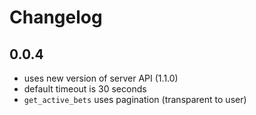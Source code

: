 # Changelog

## 0.0.4

- uses new version of server API (1.1.0)
- default timeout is 30 seconds
- `get_active_bets` uses pagination (transparent to user)
